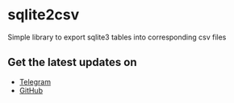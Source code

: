 # sqlite2csv

Simple library to export sqlite3 tables into corresponding csv files

## Get the latest updates on

 * [Telegram](https://telegram.me/matteoalessiocarrara) 
 * [GitHub](https://github.com/matteoalessiocarrara)
